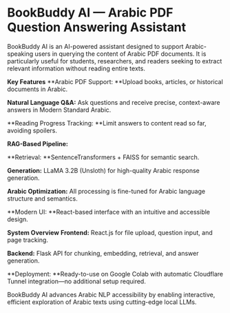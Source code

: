 # BookBuddy AI — Arabic PDF Question Answering Assistant
BookBuddy AI is an AI-powered assistant designed to support Arabic-speaking users in querying the content of Arabic PDF documents. It is particularly useful for students, researchers, and readers seeking to extract relevant information without reading entire texts.

**Key Features**
**Arabic PDF Support: **Upload books, articles, or historical documents in Arabic.

**Natural Language Q&A:** Ask questions and receive precise, context-aware answers in Modern Standard Arabic.

**Reading Progress Tracking: **Limit answers to content read so far, avoiding spoilers.

**RAG-Based Pipeline:**

**Retrieval: **SentenceTransformers + FAISS for semantic search.

**Generation:** LLaMA 3.2B (Unsloth) for high-quality Arabic response generation.

**Arabic Optimization:** All processing is fine-tuned for Arabic language structure and semantics.

**Modern UI: **React-based interface with an intuitive and accessible design.

**System Overview**
**Frontend:** React.js for file upload, question input, and page tracking.

**Backend:** Flask API for chunking, embedding, retrieval, and answer generation.

**Deployment: **Ready-to-use on Google Colab with automatic Cloudflare Tunnel integration—no additional setup required.

BookBuddy AI advances Arabic NLP accessibility by enabling interactive, efficient exploration of Arabic texts using cutting-edge local LLMs.

